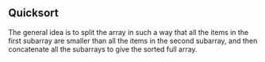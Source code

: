 ## Quicksort

The general idea is to split the array in such a way that all the items 
in the first subarray are smaller than all the items in the second subarray, 
and then concatenate all the subarrays to give the sorted full array.